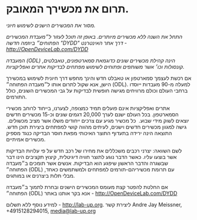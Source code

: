 # תרום את מכשירך המאובק.

*מסור את המכשירים הישנים לשימוש חיוני.*

*התחל את השנה ללא מכשירים מיותרים. באופן זה תוכל לעזור ל״מעבדת המכשירים הפתוחים״ ביוזמה חדשה "DYDD" דרך אתר האינטרנט - http://OpenDeviceLab.com/DYDD*

*המעבדה (ODL) הינה קהילת מכשירים שונים כדוגמאת סמארטפונים, טאבלטים, קונסולות וכו׳ אשר משותפים ופתוחים לשימוש מפתחים לבדיקות אתרים ואפליקציות.* 

אם רכשת לעצמך סמארטפון או טאבלט חדש והינך מחפש דרך חיונית לשימוש במכשירך הישן, אנא שקול לתרום אותו ל״מעבדה הפתוחה״ (ODL).
למעלה מ-90 מעבדות ייוסדו ברחבי העולם וכולם מרוויחים מגישה חופשית לבדיקות על גבי המכשירים השונים, כולל התורמים. 

אתרים ואפליקציות אינם פועלים תמיד כמצופה, לצערנו, בייחוד לרוחב מכשירי הסמארטפון. בכל העולם ישנם לערך 20,000 דגמים שונים וכ-15 מכשירים חדשים יוצאים לשוק מידי שבוע. 
כל מכשיר מגיע עם צרכים ייחודים משלו אשר מציב מכשולים. 
גישה למגוון מכשירים חדשים וישנים, לעיתים מהווה קושי למפתחים ביצירת תוכן חדש.
התוצאה הינה ירידה בתעדוף התוצר האיכותי מפאת חוסר הבדיקה כנגד מספיק מכשירים אמיתיים. 

לשם השוואה: יצרני רכבים משכללים את מחירו של רכב חדש על פי עלויות הבדיקות אשר בוצעו עליו.
כאשר הדבר נוגע לתוצר חוויה דיגיטלית, קיצוץ תקציבים הינו דבר שבשגרה והדבר הראשון שיפגע הוא הבדיקות. אנשים אשר תומכים ב״מעבדה הפתוחה״ (ODL) עם תרומת מכשיריהם-תורמים למפתחים ולמשתמשים כאחד, מבלי תלות ביצרנים או במותגים.

אם החלטת להפטר קצת מעומס המכשירים הישנים ובחרת לתמוך ב״מעבדה הפתוחה״ (ODL) אנא בקר אותנו באתר - http://OpenDeviceLab.com/DYDD

למידע נוסף ללא תשלום - http://lab-up.org.
ליצירת קשר Andre Jay Meissner, +4915128294015, media@lab-up.org
